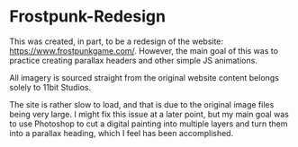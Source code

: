 # Frostpunk-Redesign
This was created, in part, to be a redesign of the website: https://www.frostpunkgame.com/. However, the main goal of this was to practice creating parallax headers and other simple JS animations.

All imagery is sourced straight from the original website content belongs solely to 11bit Studios.

The site is rather slow to load, and that is due to the original image files being very large. I might fix this issue at a later point, but my main goal was to use Photoshop to cut a digital painting into multiple layers and turn them into a parallax heading, which I feel has been accomplished.
